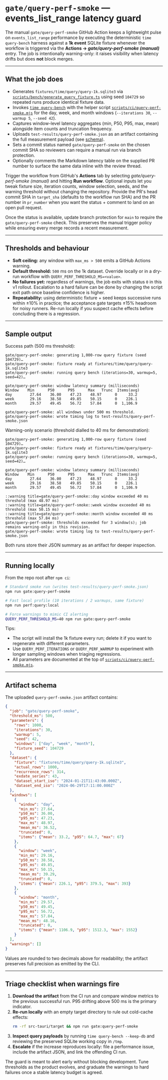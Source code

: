 # `gate/query-perf-smoke` — events_list_range latency guard

The manual `gate/query-perf-smoke` GitHub Action keeps a lightweight pulse on
`events_list_range` performance by executing the deterministic `time query-bench`
harness against a **1k event** SQLite fixture whenever the workflow is triggered
via the **Actions → _gate/query-perf-smoke (manual)_** entry. The job is
intentionally warning-only: it raises visibility when latency drifts but does
**not** block merges.

---

## What the job does

* Generates `fixtures/time/query/query-1k.sqlite3` via
  [`scripts/bench/generate_query_fixture.ts`](../scripts/bench/generate_query_fixture.ts)
  using seed `104729` so repeated runs produce identical fixture data.
* Invokes [`time query-bench`](../src-tauri/scripts/time_backfill.rs) with the
  helper script [`scripts/ci/query-perf-smoke.mjs`](../scripts/ci/query-perf-smoke.mjs)
  for the day, week, and month windows (`--iterations 30`, `--warmup 5`, `--seed 42`).
* Captures window-level latency aggregates (min, P50, P95, max, mean) alongside
  item counts and truncation frequency.
* Uploads `test-results/query-perf-smoke.json` as an artifact containing the full
  measurement payload (see [schema](#artifact-schema)).
* Sets a commit status named `gate/query-perf-smoke` on the chosen commit SHA so
  reviewers can require a manual run via branch protection.
* Optionally comments the Markdown latency table on the supplied PR number to
  surface the same data inline with the review thread.

Trigger the workflow from GitHub's **Actions** tab by selecting
_gate/query-perf-smoke (manual)_ and hitting **Run workflow**. Optional inputs
let you tweak fixture size, iteration counts, window selection, seeds, and the
warning threshold without changing the repository. Provide the PR's head commit
SHA in `target_sha` (defaults to the workflow run SHA) and the PR number in
`pr_number` when you want the status + comment to land on an open pull request.

Once the status is available, update branch protection for `main` to require the
`gate/query-perf-smoke` check. This preserves the manual trigger policy while
ensuring every merge records a recent measurement.

---

## Thresholds and behaviour

* **Soft ceiling:** any window with `max_ms > 500` emits a GitHub Actions warning.
* **Default threshold:** `500` ms on the 1k dataset. Override locally or in a
  dry-run workflow with `QUERY_PERF_THRESHOLD_MS=<value>`.
* **No failures yet:** regardless of warnings, the job exits with status `0` in
  this v1 rollout. Escalation to a hard failure can be done by changing the
  script exit path once baseline confidence is higher.
* **Repeatability:** using deterministic fixture + seed keeps successive runs
  within ±10% in practice; the acceptance gate targets ±15% headroom for noisy
  runners. Re-run locally if you suspect cache effects before concluding there is
  a regression.

---

## Sample output

Success path (500 ms threshold):

```text
gate/query-perf-smoke: generating 1,000-row query fixture (seed 104729)…
gate/query-perf-smoke: fixture ready at fixtures/time/query/query-1k.sqlite3
gate/query-perf-smoke: running query bench (iterations=30, warmup=5, seed=42)…

gate/query-perf-smoke: window latency summary (milliseconds)
Window    Min      P50      P95      Max   Trunc  Items(avg)
day        27.64    36.00    47.23    48.97      0     33.2
week       29.16    38.58    49.85    50.15      0    226.1
month      29.57    49.45    56.72    57.84      0  1,106.9

gate/query-perf-smoke: all windows under 500 ms threshold.
gate/query-perf-smoke: wrote timing log to test-results/query-perf-smoke.json
```

Warning-only scenario (threshold dialled to 40 ms for demonstration):

```text
gate/query-perf-smoke: generating 1,000-row query fixture (seed 104729)…
gate/query-perf-smoke: fixture ready at fixtures/time/query/query-1k.sqlite3
gate/query-perf-smoke: running query bench (iterations=30, warmup=5, seed=42)…

gate/query-perf-smoke: window latency summary (milliseconds)
Window    Min      P50      P95      Max   Trunc  Items(avg)
day        27.64    36.00    47.23    48.97      0     33.2
week       29.16    38.58    49.85    50.15      0    226.1
month      29.57    49.45    56.72    57.84      0  1,106.9

::warning title=gate/query-perf-smoke::day window exceeded 40 ms threshold (max 48.97 ms)
::warning title=gate/query-perf-smoke::week window exceeded 40 ms threshold (max 50.15 ms)
::warning title=gate/query-perf-smoke::month window exceeded 40 ms threshold (max 57.84 ms)
gate/query-perf-smoke: thresholds exceeded for 3 window(s); job remains warning-only in this revision.
gate/query-perf-smoke: wrote timing log to test-results/query-perf-smoke.json
```

Both runs store their JSON summary as an artifact for deeper inspection.

---

## Running locally

From the repo root after `npm ci`:

```sh
# Standard smoke run (writes test-results/query-perf-smoke.json)
npm run gate:query-perf-smoke

# Fast local profile (10 iterations / 2 warmups, same fixture)
npm run perf:query:local

# Force warnings to mimic CI alerting
QUERY_PERF_THRESHOLD_MS=40 npm run gate:query-perf-smoke
```

Tips:

* The script will install the 1k fixture every run; delete it if you want to
  regenerate with different parameters.
* Use `QUERY_PERF_ITERATIONS` or `QUERY_PERF_WARMUP` to experiment with longer
  sampling windows when triaging regressions.
* All parameters are documented at the top of
  [`scripts/ci/query-perf-smoke.mjs`](../scripts/ci/query-perf-smoke.mjs).

---

## Artifact schema

The uploaded `query-perf-smoke.json` artifact contains:

```json
{
  "job": "gate/query-perf-smoke",
  "threshold_ms": 500,
  "parameters": {
    "rows": 1000,
    "iterations": 30,
    "warmup": 5,
    "seed": 42,
    "windows": ["day", "week", "month"],
    "fixture_seed": 104729
  },
  "dataset": {
    "fixture": "fixtures/time/query/query-1k.sqlite3",
    "actual_rows": 1000,
    "recurrence_rows": 314,
    "exdate_series": 43,
    "dataset_start_iso": "2024-01-21T11:43:00.000Z",
    "dataset_end_iso": "2024-06-29T17:11:00.000Z"
  },
  "windows": [
    {
      "window": "day",
      "min_ms": 27.64,
      "p50_ms": 36.00,
      "p95_ms": 47.23,
      "max_ms": 48.97,
      "mean_ms": 36.52,
      "truncated": 0,
      "items": {"mean": 33.2, "p95": 64.7, "max": 67}
    },
    {
      "window": "week",
      "min_ms": 29.16,
      "p50_ms": 38.58,
      "p95_ms": 49.85,
      "max_ms": 50.15,
      "mean_ms": 39.29,
      "truncated": 0,
      "items": {"mean": 226.1, "p95": 379.5, "max": 393}
    },
    {
      "window": "month",
      "min_ms": 29.57,
      "p50_ms": 49.45,
      "p95_ms": 56.72,
      "max_ms": 57.84,
      "mean_ms": 48.16,
      "truncated": 0,
      "items": {"mean": 1106.9, "p95": 1512.3, "max": 1552}
    }
  ],
  "warnings": []
}
```

Values are rounded to two decimals above for readability; the artifact preserves
full precision as emitted by the CLI.

---

## Triage checklist when warnings fire

1. **Download the artifact** from the CI run and compare window metrics to the
   previous successful run. P95 drifting above 500 ms is the primary indicator.
2. **Re-run locally** with an empty target directory to rule out cold-cache
   effects:
   ```sh
   rm -rf src-tauri/target && npm run gate:query-perf-smoke
   ```
3. **Inspect query payloads** by running `time query-bench --keep-db` and
   reviewing the preserved SQLite working copy in `/tmp`.
4. **Escalate** if the increase reproduces locally: file a performance issue,
   include the artifact JSON, and link the offending CI run.

The guard is meant to alert early without blocking development. Tune thresholds
as the product evolves, and graduate the warnings to hard failures once a stable
latency budget is agreed.
